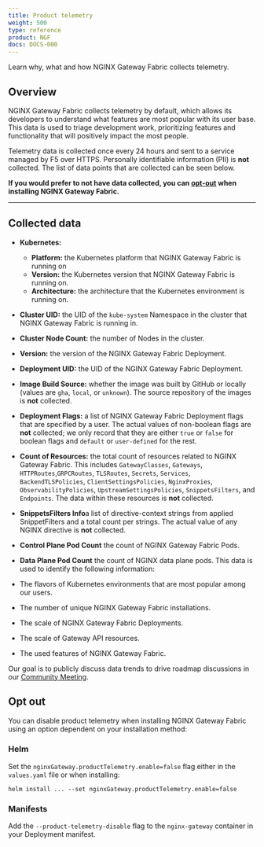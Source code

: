 ```yaml
---
title: Product telemetry
weight: 500
type: reference
product: NGF
docs: DOCS-000
---
```


Learn why, what and how NGINX Gateway Fabric collects telemetry.

## Overview

NGINX Gateway Fabric collects telemetry by default, which allows its developers to understand what features are most popular with its user base. This data is used to triage development work, prioritizing features and functionality that will positively impact the most people.

Telemetry data is collected once every 24 hours and sent to a service managed by F5 over HTTPS. Personally identifiable information (PII) is **not** collected. The list of data points that are collected can be seen below.

**If you would prefer to not have data collected, you can [opt-out](#opt-out) when installing NGINX Gateway Fabric.**

---

## Collected data

- **Kubernetes:**
  - **Platform:** the Kubernetes platform that NGINX Gateway Fabric is running on
  - **Version:** the Kubernetes version that NGINX Gateway Fabric is running on.
  - **Architecture:** the architecture that the Kubernetes environment is running on.
- **Cluster UID:** the UID of the `kube-system` Namespace in the cluster that NGINX Gateway Fabric is running in.
- **Cluster Node Count:** the number of Nodes in the cluster.
- **Version:** the version of the NGINX Gateway Fabric Deployment.
- **Deployment UID:** the UID of the NGINX Gateway Fabric Deployment.
- **Image Build Source:** whether the image was built by GitHub or locally (values are `gha`, `local`, or `unknown`). The source repository of the images is **not** collected.
- **Deployment Flags:** a list of NGINX Gateway Fabric Deployment flags that are specified by a user. The actual values of non-boolean flags are **not** collected; we only record that they are either `true` or `false` for boolean flags and `default` or `user-defined` for the rest.
- **Count of Resources:** the total count of resources related to NGINX Gateway Fabric. This includes `GatewayClasses`, `Gateways`, `HTTPRoutes`,`GRPCRoutes`, `TLSRoutes`, `Secrets`, `Services`, `BackendTLSPolicies`, `ClientSettingsPolicies`, `NginxProxies`, `ObservabilityPolicies`, `UpstreamSettingsPolicies`, `SnippetsFilters`, and `Endpoints`. The data within these resources is **not** collected.
- **SnippetsFilters Info**a list of directive-context strings from applied SnippetFilters and a total count per strings. The actual value of any NGINX directive is **not** collected.
- **Control Plane Pod Count** the count of NGINX Gateway Fabric Pods.
- **Data Plane Pod Count** the count of NGINX data plane pods.
This data is used to identify the following information:

- The flavors of Kubernetes environments that are most popular among our users.
- The number of unique NGINX Gateway Fabric installations.
- The scale of NGINX Gateway Fabric Deployments.
- The scale of Gateway API resources.
- The used features of NGINX Gateway Fabric.

Our goal is to publicly discuss data trends to drive roadmap discussions in our [Community Meeting](https://github.com/nginx/nginx-gateway-fabric/discussions/1472).

## Opt out

You can disable product telemetry when installing NGINX Gateway Fabric using an option dependent on your installation method:

### Helm

Set the `nginxGateway.productTelemetry.enable=false` flag either in the `values.yaml` file or when installing:

```shell
helm install ... --set nginxGateway.productTelemetry.enable=false
```

### Manifests

Add the `--product-telemetry-disable` flag to the `nginx-gateway` container in your Deployment manifest.
